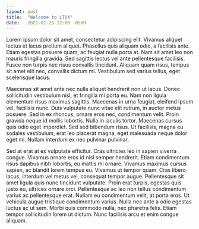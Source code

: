 ```yaml
---
layout: post
title:  "Welcome to LTUX"
date:   2021-01-25 12:00 -0500
---
```

Lorem ipsum dolor sit amet, consectetur adipiscing elit. Vivamus aliquet lectus et lacus pretium aliquet. <!--more--> Phasellus quis aliquam odio, a facilisis ante. Etiam egestas posuere quam, ac feugiat nulla porta at. Nam sit amet leo non mauris fringilla gravida. Sed sagittis lectus vel ante pellentesque facilisis. Fusce non turpis nec risus convallis tincidunt. Aliquam quam risus, tempus sit amet elit nec, convallis dictum mi. Vestibulum sed varius tellus, eget scelerisque lacus.

Maecenas sit amet ante nec nulla aliquet hendrerit non ut lacus. Donec sollicitudin vestibulum nisl, et fringilla mi porta eu. Nam non ligula elementum risus maximus sagittis. Maecenas in urna feugiat, eleifend ipsum vel, facilisis nunc. Duis vulputate nunc vitae elit rutrum, in auctor metus posuere. Sed in ex rhoncus, ornare eros nec, condimentum velit. Proin gravida neque id mollis lobortis. Nulla in iaculis tortor. Maecenas cursus quis odio eget imperdiet. Sed sed bibendum risus. Ut facilisis, magna eu sodales vestibulum, erat leo placerat magna, eget malesuada neque dolor eget mi. Nullam interdum ex nec pulvinar pulvinar.

Sed at erat at ex vulputate efficitur. Cras ultricies leo in sapien viverra congue. Vivamus ornare eros id nisl semper hendrerit. Etiam condimentum risus dapibus nibh lobortis, eu mattis mi ornare. Vivamus maximus cursus sapien, ac blandit lorem tempus eu. Vivamus ut tempor quam. Cras libero lacus, interdum vel metus vel, consequat tempor augue. Pellentesque sit amet ligula quis nunc tincidunt vulputate. Proin erat turpis, egestas quis justo eu, ultrices ornare orci. Pellentesque ac leo non tellus condimentum varius ac pellentesque erat. Nullam eu condimentum velit, at porta eros. Ut vehicula augue tristique condimentum varius. Nulla nec ante a odio egestas luctus ac ut sem. Morbi quis commodo nulla, nec pharetra felis. Etiam tempor sollicitudin lorem ut dictum. Nunc facilisis arcu et enim congue aliquam.
